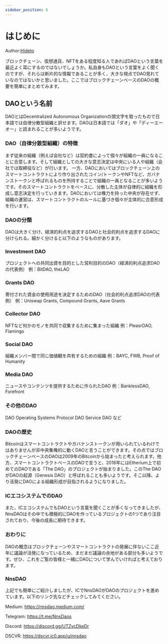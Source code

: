 ```yaml
---
sidebar_position: 6
---
```


# はじめに


Author:[Hideto](https://h5aet-waaaa-aaaab-qaamq-cai.raw.ic0.app/u/Hideto)

ブロックチェーン、仮想通貨、NFTをある程度知る人であればDAOという言葉を最近よく耳にするのではないでしょうか。私自身もDAOという言葉をよく聞くのですが、それらは断片的な情報であることが多く、大きな視点でDAO見れていなのではないかと思いました。ここではブロックチェーンベースのDAOの概要を簡単にまとめてみます。

## DAOという名前

DAOとはDecentralized Autonomous Organizationの頭文字を取ったもので日本語では自律分散型組織と訳せます。DAOは日本語では「ダオ」や「ディーエーオー」と読まれることが多いようです。

### DAO（自律分散型組織）の特徴

まず従来の組織（例えば会社など）は契約書によって個々が組織の一員になることに合意します。そして組織としての大きな意志決定は中央にいる人や組織（会社では取締役など）が行います。 一方、DAOにおいてはブロックチェーン上のスマートコントラクトにより作り出されたコイン/トークンやNFTなど、ガバナンストークンと呼ばれるものを所持することで組織の一員となることが多いようです。そのスマートコントラクトをベースに、分散した主体が自律的に組織を形成し意志決定を行っていきます。DAOにおいては権力を持った中央が存在せず、組織の運営は、スマートコントラクトのルールに基づき個々が主体的に合意形成を行います。

### DAOの分類

DAOは大きく分け、経済的利点を追求するDAOと社会的利点を追求するDAOに分けられる。細かく分けると以下のようなものがあります。

### Investment DAO

プロジェクトへの共同出資を目的とした営利目的のDAO（経済的利点追求DAOの代表例）
例：BitDAO, theLAO

### Grants DAO

寄付された資金の使用用途を決定するためのDAO（社会的利点追求DAOの代表例）
例：Uniswap Grants, Compound Grants, Aave Grants

### Collector DAO

NFTなど何かのモノを共同で収集するために集まった組織
例：PleasrDAO, Flamingo

### Social DAO

組織メンバー間で同じ価値観を共有するための組織
例：BAYC, FWB, Proof of Humanity

### Media DAO

ニュースやコンテンツを提供するために作られたDAO
例：BanklessDAO, Forefront

### その他のDAO

DAO Operating Systems
Protocol DAO
Service DAO
など

### DAOの歴史

Bitcoinはスマートコントラクトやガバナンストークンが用いられているわけではありませんが非中央集権的に動くDAOと言うことができます。その点ではブロックチェーンベースのDAOは2009年のBitcoinから始まったと考えられます。他方、スマートコントラクトベースのDAOで言うと、2016年にはEtherium上で初めてのDAOである「The DAO」のプロジェクトが始まりました。このThe DAOがDAOの起源（Genesis DAO）と呼ばれることも多いようです。そこ以降、より活発にDAOによる組織形成が目指されるようになりました。

### ICエコシステムでのDAO

また、ICエコシステムでもDAOという言葉を聞くことが多くなってきましたが、NnsDAOはその中でも積極的にDAOを作っているプロジェクトの1つであり注目されており、今後の成長に期待できます。

### おわりに

DAOの概念はブロックチェーンやスマートコントラクトの発展に伴ないここ近年に議論が活発になっているため、まだまだ議論の余地がある部分も多いようです。ぜひ、これをご覧の皆様と一緒にDAOについて学んでいければと考えております。

### NnsDAO

上記でも簡単にご紹介しましたが、ICでNnsDAOがDAOのプロジェクトを進めています。以下のリンク先などチェックしてみてください。

Medium: https://nnsdao.medium.com/

Telegram: https://t.me/NnsDaos

Discord: https://discord.gg/UTZvcDkeDr

DSCVR: https://dscvr.ic0.app/u/nnsdao